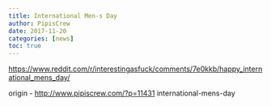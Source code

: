 ```yaml
---
title: International Men-s Day
author: PipisCrew
date: 2017-11-20
categories: [news]
toc: true
---
```


https://www.reddit.com/r/interestingasfuck/comments/7e0kkb/happy_international_mens_day/

origin - http://www.pipiscrew.com/?p=11431 international-mens-day
